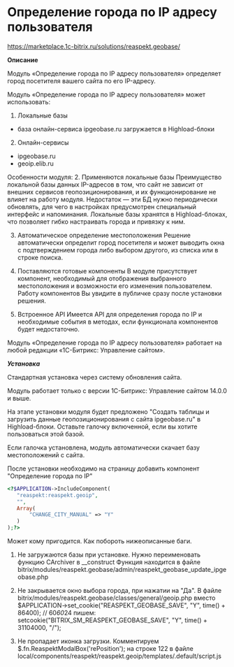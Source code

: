 # Определение города по IP адресу пользователя
https://marketplace.1c-bitrix.ru/solutions/reaspekt.geobase/

**Описание** 

Модуль «Определение города по IP адресу пользователя» определяет город посетителя вашего сайта по его IP-адресу.

Модуль «Определение города по IP адресу пользователя» может использовать:
1. Локальные базы
- база онлайн-сервиса ipgeobase.ru загружается в Highload-блоки
2. Онлайн-сервисы
- ipgeobase.ru
- geoip.elib.ru

Особенности модуля:
2. Применяются локальные базы
Преимущество локальной базы данных IP-адресов в том, что сайт не зависит от внешних сервисов геопозиционирования, и их функционирование не влияет на работу модуля. Недостаток — эти БД нужно периодически обновлять, для чего в настройках предусмотрен специальный интерфейс и напоминания.
Локальные базы хранятся в Highload-блоках, что позволяет гибко настраивать города и привязку к ним.

3. Автоматическое определение местоположения
Решение автоматически определит город посетителя и может выводить окна с подтверждением города либо выбором другого, из списка или в строке поиска.

6. Поставляются готовые компоненты
В модуле присутствует компонент, необходимый для отображения выбранного местоположения и возможности его изменения пользователем. Работу компонентов Вы увидите в публичке сразу после установки решения.

7. Встроенное API
Имеется API для определения города по IP и необходимые события в методах, если функционала компонентов будет недостаточно.

Модуль «Определение города по IP адресу пользователя» работает на любой редакции «1С-Битрикс: Управление сайтом». 

***Установка***

Стандартная установка через систему обновления сайта.

Модуль работает только с версии 1С-Битрикс: Управление сайтом 14.0.0 и выше.

На этапе установки модуля будет предложено "Создать таблицы и загрузить данные геопозиционирования с сайта ipgeobase.ru" в Highload-блоки. Оставьте галочку включенной, если вы хотите пользоваться этой базой.

Если галочка установлена, модуль автоматически скачает базу местоположений с сайта.

После установки необходимо на страницу добавить компонент "Определение города по IP"

```php
<?$APPLICATION->IncludeComponent(
   "reaspekt:reaspekt.geoip",
   "",
   Array(
       "CHANGE_CITY_MANUAL" => "Y"
   )
);?>
```


Может кому пригодится. Как побороть нижеописанные баги.

1. Не загружаются базы при установке. 
Нужно переименовать функцию CArchiver в __construct
Функция находится в файле bitrix/modules/reaspekt.geobase/admin/reaspekt_geobase_update_ipgeobase.php

2. Не закрывается окно выбора города, при нажатии на "Да". 
В файле bitrix/modules/reaspekt.geobase/classes/general/geoip.php вместо
$APPLICATION->set_cookie("REASPEKT_GEOBASE_SAVE", "Y", time() + 86400); // 60*60*24
пишем:
setcookie("BITRIX_SM_REASPEKT_GEOBASE_SAVE", "Y", time() + 31104000, "/");

3. Не пропадает иконка загрузки. 
Комментируем $.fn.ReaspektModalBox('rePosition'); на строке 122 в файле local/components/reaspekt/reaspekt.geoip/templates/.default/script.js
